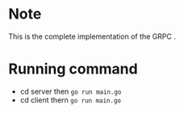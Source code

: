 # Note 
This is the complete implementation of the GRPC .

# Running command 
- cd server then `go run main.go`
- cd  client thern `go run main.go`
